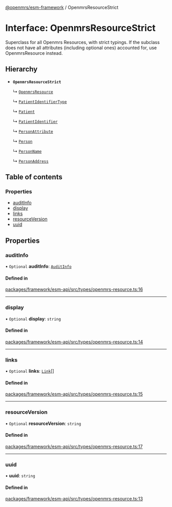[@openmrs/esm-framework](../API.md) / OpenmrsResourceStrict

# Interface: OpenmrsResourceStrict

Superclass for all Openmrs Resources, with strict typings.
If the subclass does not have all attributes (including optional ones)
accounted for, use OpenmrsResource instead.

## Hierarchy

- **`OpenmrsResourceStrict`**

  ↳ [`OpenmrsResource`](OpenmrsResource.md)

  ↳ [`PatientIdentifierType`](PatientIdentifierType.md)

  ↳ [`Patient`](Patient.md)

  ↳ [`PatientIdentifier`](PatientIdentifier.md)

  ↳ [`PersonAttribute`](PersonAttribute.md)

  ↳ [`Person`](Person.md)

  ↳ [`PersonName`](PersonName.md)

  ↳ [`PersonAddress`](PersonAddress.md)

## Table of contents

### Properties

- [auditInfo](OpenmrsResourceStrict.md#auditinfo)
- [display](OpenmrsResourceStrict.md#display)
- [links](OpenmrsResourceStrict.md#links)
- [resourceVersion](OpenmrsResourceStrict.md#resourceversion)
- [uuid](OpenmrsResourceStrict.md#uuid)

## Properties

### auditInfo

• `Optional` **auditInfo**: [`AuditInfo`](AuditInfo.md)

#### Defined in

[packages/framework/esm-api/src/types/openmrs-resource.ts:16](https://github.com/mccarthyaaron/openmrs-esm-core/blob/main/packages/framework/esm-api/src/types/openmrs-resource.ts#L16)

___

### display

• `Optional` **display**: `string`

#### Defined in

[packages/framework/esm-api/src/types/openmrs-resource.ts:14](https://github.com/mccarthyaaron/openmrs-esm-core/blob/main/packages/framework/esm-api/src/types/openmrs-resource.ts#L14)

___

### links

• `Optional` **links**: [`Link`](Link.md)[]

#### Defined in

[packages/framework/esm-api/src/types/openmrs-resource.ts:15](https://github.com/mccarthyaaron/openmrs-esm-core/blob/main/packages/framework/esm-api/src/types/openmrs-resource.ts#L15)

___

### resourceVersion

• `Optional` **resourceVersion**: `string`

#### Defined in

[packages/framework/esm-api/src/types/openmrs-resource.ts:17](https://github.com/mccarthyaaron/openmrs-esm-core/blob/main/packages/framework/esm-api/src/types/openmrs-resource.ts#L17)

___

### uuid

• **uuid**: `string`

#### Defined in

[packages/framework/esm-api/src/types/openmrs-resource.ts:13](https://github.com/mccarthyaaron/openmrs-esm-core/blob/main/packages/framework/esm-api/src/types/openmrs-resource.ts#L13)
